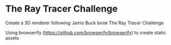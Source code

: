 # The Ray Tracer Challenge

Create a 3D renderer following Jamis  Buck book The Ray Tracer Challenge


Using browserify (https://github.com/browserify/browserify) to create static assets